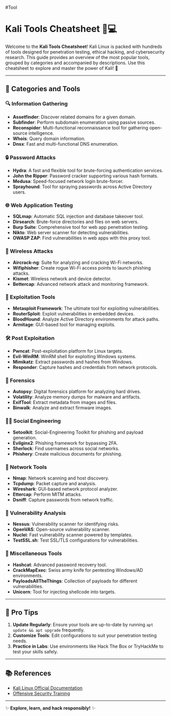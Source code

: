 #Tool
# Kali Tools Cheatsheet 🐉💻

Welcome to the **Kali Tools Cheatsheet**! Kali Linux is packed with hundreds of tools designed for penetration testing, ethical hacking, and cybersecurity research. This guide provides an overview of the most popular tools, grouped by categories and accompanied by descriptions. Use this cheatsheet to explore and master the power of Kali! 🚀

---

## 🌟 Categories and Tools

### 🔍 Information Gathering
- **Assetfinder**: Discover related domains for a given domain.
- **Subfinder**: Perform subdomain enumeration using passive sources.
- **Reconspider**: Multi-functional reconnaissance tool for gathering open-source intelligence.
- **Whois**: Query domain information.
- **Dnsx**: Fast and multi-functional DNS enumeration.

### 🔒 Password Attacks
- **Hydra**: A fast and flexible tool for brute-forcing authentication services.
- **John the Ripper**: Password cracker supporting various hash formats.
- **Medusa**: Speed-focused network login brute-forcer.
- **Sprayhound**: Tool for spraying passwords across Active Directory users.

### 🌐 Web Application Testing
- **SQLmap**: Automatic SQL injection and database takeover tool.
- **Dirsearch**: Brute-force directories and files on web servers.
- **Burp Suite**: Comprehensive tool for web app penetration testing.
- **Nikto**: Web server scanner for detecting vulnerabilities.
- **OWASP ZAP**: Find vulnerabilities in web apps with this proxy tool.

### 📡 Wireless Attacks
- **Aircrack-ng**: Suite for analyzing and cracking Wi-Fi networks.
- **Wifiphisher**: Create rogue Wi-Fi access points to launch phishing attacks.
- **Kismet**: Wireless network and device detector.
- **Bettercap**: Advanced network attack and monitoring framework.

### 📂 Exploitation Tools
- **Metasploit Framework**: The ultimate tool for exploiting vulnerabilities.
- **RouterSploit**: Exploit vulnerabilities in embedded devices.
- **BloodHound**: Analyze Active Directory environments for attack paths.
- **Armitage**: GUI-based tool for managing exploits.

### 🛠 Post Exploitation
- **Pwncat**: Post-exploitation platform for Linux targets.
- **Evil-WinRM**: WinRM shell for exploiting Windows systems.
- **Mimikatz**: Extract passwords and hashes from Windows.
- **Responder**: Capture hashes and credentials from network protocols.

### 🔎 Forensics
- **Autopsy**: Digital forensics platform for analyzing hard drives.
- **Volatility**: Analyze memory dumps for malware and artifacts.
- **ExifTool**: Extract metadata from images and files.
- **Binwalk**: Analyze and extract firmware images.

### 🕵️‍♂️ Social Engineering
- **Setoolkit**: Social-Engineering Toolkit for phishing and payload generation.
- **Evilginx2**: Phishing framework for bypassing 2FA.
- **Sherlock**: Find usernames across social networks.
- **Phishery**: Create malicious documents for phishing.

### 🔗 Network Tools
- **Nmap**: Network scanning and host discovery.
- **Tcpdump**: Packet capture and analysis.
- **Wireshark**: GUI-based network protocol analyzer.
- **Ettercap**: Perform MITM attacks.
- **Dsniff**: Capture passwords from network traffic.

### 🔬 Vulnerability Analysis
- **Nessus**: Vulnerability scanner for identifying risks.
- **OpenVAS**: Open-source vulnerability scanner.
- **Nuclei**: Fast vulnerability scanner powered by templates.
- **TestSSL.sh**: Test SSL/TLS configurations for vulnerabilities.

### 🔧 Miscellaneous Tools
- **Hashcat**: Advanced password recovery tool.
- **CrackMapExec**: Swiss army knife for pentesting Windows/AD environments.
- **PayloadsAllTheThings**: Collection of payloads for different vulnerabilities.
- **Unicorn**: Tool for injecting shellcode into targets.

---

## 🚀 Pro Tips

1. **Update Regularly**: Ensure your tools are up-to-date by running `apt update && apt upgrade` frequently.
2. **Customize Tools**: Edit configurations to suit your penetration testing needs.
3. **Practice in Labs**: Use environments like Hack The Box or TryHackMe to test your skills safely.

---

## 📚 References
- [Kali Linux Official Documentation](https://www.kali.org/docs/)
- [Offensive Security Training](https://www.offensive-security.com/)
---

✨ **Explore, learn, and hack responsibly!** ✨
